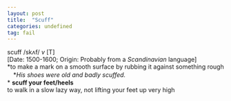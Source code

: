 ```yaml
---
layout: post
title:  "Scuff"
categories: undefined
tag: fail
---
```

<DIV style="MARGIN: 0px 0px 5px">scuff /skʌf/ <I>v</I> [T] <BR>[Date: 1500-1600; Origin: Probably from a <I>Scandinavian</I> language]<BR>*to make a mark on a smooth surface by rubbing it against something rough<BR>　*<I>His shoes were old and badly scuffed.</I><BR>* <B>scuff your feet/heels</B><BR>to walk in a slow lazy way, not lifting your feet up very high</DIV>
